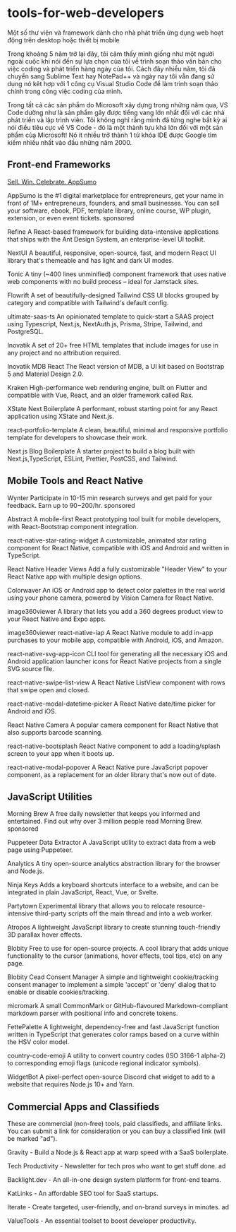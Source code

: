 # tools-for-web-developers
Một số thư viện và framework dành cho nhà phát triển ứng dụng web hoạt động trên desktop hoặc thiết bị mobile

Trong khoảng 5 năm trở lại đây, tôi cảm thấy mình giống như một người ngoài cuộc khi nói đến sự lựa chọn của tôi về trình soạn thảo văn bản cho việc coding và phát triển hàng ngày của tôi. Cách đây nhiều năm, tôi đã chuyển sang Sublime Text hay NotePad++ và ngày nay tôi vẫn đang sử dụng nó kêt hợp với 1 công cụ Visual Studio Code để làm trình soạn thảo chính trong công việc coding của mình.

Trong tất cả các sản phẩm do Microsoft xây dựng trong những năm qua, VS Code dường như là sản phẩm gây được tiếng vang lớn nhất đối với các nhà phát triển và lập trình viên. Tôi không nghĩ rằng mình đã từng nghe bất kỳ ai nói điều tiêu cực về VS Code - đó là một thành tựu khá lớn đối với một sản phẩm của Microsoft! Nó ít nhiều trở thành 1 từ khóa IDE được Google tìm kiếm nhiều nhất vào đầu những năm 2000.

## Front-end Frameworks

[Sell. Win. Celebrate. AppSumo](https://sell.appsumo.com/black-friday-fund?utm_source=paidplacement&utm_medium=email&utm_campaign=WebToolsWeekly)

AppSumo is the #1 digital marketplace for entrepreneurs, get your name in front of 1M+ entrepreneurs, founders, and small businesses. You can sell your software, ebook, PDF, template library, online course, WP plugin, extension, or even event tickets. sponsored 

Refine
A React-based framework for building data-intensive applications that ships with the Ant Design System, an enterprise-level UI toolkit.

NextUI
A beautiful, responsive, open-source, fast, and modern React UI library that's themeable and has light and dark UI modes.

Tonic
A tiny (~400 lines unminified) component framework that uses native web components with no build process –  ideal for Jamstack sites.

Flowrift
A set of  beautifully-designed Tailwind CSS UI blocks grouped by category and compatible with Tailwind's default config.

ultimate-saas-ts
An opinionated template to quick-start a SAAS project using Typescript, Next.js, NextAuth.js, Prisma, Stripe, Tailwind, and PostgreSQL.

Inovatik
A set of 20+ free HTML templates that include images for use in any project and no attribution required.

Inovatik
MDB React
The React version of MDB, a UI kit based on Bootstrap 5 and Material Design 2.0.

Kraken
High-performance web rendering engine, built on Flutter and compatible with Vue, React, and an older framework called Rax.

XState Next Boilerplate
A performant, robust starting point for any React application using XState and Next.js.

react-portfolio-template
A clean, beautiful, minimal and responsive portfolio template for developers to showcase their work.

Next js Blog Boilerplate
A starter project to build a blog built with Next.js,TypeScript, ESLint, Prettier, PostCSS, and Tailwind.

## Mobile Tools and React Native

Wynter
Participate in 10-15 min research surveys and get paid for your feedback. Earn up to $90-$200/hr.  sponsored 

Abstract
A mobile-first React prototyping tool built for mobile developers, with React-Bootstrap component integration.

react-native-star-rating-widget
A customizable, animated star rating component for React Native, compatible with iOS and Android and written in TypeScript.

React Native Header Views
Add a fully customizable "Header View" to your React Native app with multiple design options.

Colorwaver
An iOS or Android app to detect color palettes in the real world using your phone camera, powered by Vision Camera for React Native.

image360viewer
A library that lets you add a 360 degrees product view to your React Native and Expo apps.
 
image360viewer
react-native-iap
A React Native module to add in-app purchases to your mobile app, compatible with Android, iOS, and Amazon.

react-native-svg-app-icon
CLI tool for generating all the necessary iOS and Android application launcher icons for React Native projects from a single SVG source file.

react-native-swipe-list-view
A React Native ListView component with rows that swipe open and closed.

react-native-modal-datetime-picker
A React Native date/time picker for Android and iOS.

React Native Camera
A popular camera component for React Native that also supports barcode scanning.

react-native-bootsplash
React Native component to add a loading/splash screen to your app when it boots up.

react-native-modal-popover
A React Native pure JavaScript popover component, as a replacement for an older library that's now out of date.
 
## JavaScript Utilities

Morning Brew
A free daily newsletter that keeps you informed and entertained. Find out why over 3 million people read Morning Brew.   sponsored 

Puppeteer Data Extractor
A JavaScript utility to extract data from a web page using Puppeteer.

Analytics
A tiny open-source analytics abstraction library for the browser and Node.js.

Ninja Keys
Adds a keyboard shortcuts interface to a website, and can be integrated in plain JavaScript, React, Vue, or Svelte.

Partytown
Experimental library that allows you to relocate resource-intensive third-party scripts off the main thread and into a web worker.

Atropos
A lightweight JavaScript library to create stunning touch-friendly 3D parallax hover effects.

Blobity
Free to use for open-source projects. A cool library that adds unique functionality to the cursor (animations, hover effects, tool tips, etc) on any page.
 
Blobity
Cead Consent Manager
A simple and lightweight cookie/tracking consent manager to implement a simple 'accept' or 'deny' dialog that to enable or disable cookies/tracking.

micromark
A small CommonMark or GitHub-flavoured Markdown-compliant markdown parser with positional info and concrete tokens.

Fette­Palette
A lightweight, dependency-free and fast JavaScript function written in TypeScript that generates color ramps based on a curve within the HSV color model.

country-code-emoji
A utility to convert country codes (ISO 3166-1 alpha-2) to corresponding emoji flags (unicode regional indicator symbols).

WidgetBot
A pixel-perfect open-source Discord chat widget to add to a website that requires Node.js 10+ and Yarn.
 
## Commercial Apps and Classifieds
These are commercial (non-free) tools, paid classifieds, and affiliate links. You can submit a link for consideration or you can buy a classified link (will be marked "ad").

Gravity - Build a Node.js & React app at warp speed with a SaaS boilerplate.

Tech Productivity  - Newsletter for tech pros who want to get stuff done. ad 

Backlight.dev - An all-in-one design system platform for front-end teams.

KatLinks - An affordable SEO tool for SaaS startups.

Iterate - Create targeted, user-friendly, and on-brand surveys in minutes. ad 

ValueTools - An essential toolset to boost developer productivity.
